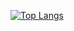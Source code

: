 [![Top Langs](https://github-readme-stats.vercel.app/api/top-langs/?username=KobevanTreekPXL&layout=compact)](https://github.com/anuraghazra/github-readme-stats)


